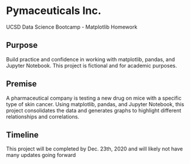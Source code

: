 # Pymaceuticals Inc.
UCSD Data Science Bootcamp - Matplotlib Homework

## Purpose
Build practice and confidence in working with matplotlib, pandas, and Jupyter Notebook. This project is fictional and for academic purposes.

## Premise
A pharmaceutical company is testing a new drug on mice with a specific type of skin cancer. Using matplotlib, pandas, and Jupyter Notebook, this project consolidates the data and generates graphs to highlight different relationships and correlations.

## Timeline
This project will be completed by Dec. 23th, 2020 and will likely not have many updates going forward
